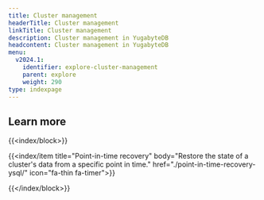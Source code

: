 ```yaml
---
title: Cluster management
headerTitle: Cluster management
linkTitle: Cluster management
description: Cluster management in YugabyteDB
headcontent: Cluster management in YugabyteDB
menu:
  v2024.1:
    identifier: explore-cluster-management
    parent: explore
    weight: 290
type: indexpage
---
```


## Learn more

{{<index/block>}}

  {{<index/item
      title="Point-in-time recovery"
      body="Restore the state of a cluster's data from a specific point in time."
      href="./point-in-time-recovery-ysql/"
      icon="fa-thin fa-timer">}}

{{</index/block>}}
